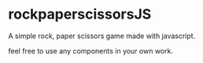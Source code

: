 # rockpaperscissorsJS
A simple rock, paper scissors game made with javascript.


feel free to use any components in your own work.

